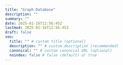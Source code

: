 ```yaml
---
title: "Graph Database"
description: ""
summary: ""
date: 2025-01-16T12:56:45Z
lastmod: 2025-01-16T12:56:45Z
draft: false
seo:
  title: "" # custom title (optional)
  description: "" # custom description (recommended)
  canonical: "" # custom canonical URL (optional)
  noindex: false # false (default) or true
---
```

